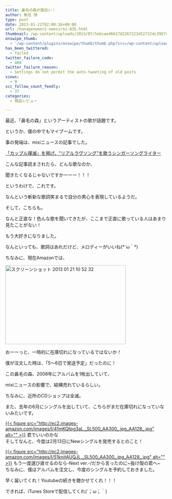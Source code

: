 ```yaml
---
title: 鼻毛の森が面白い！
author: 魚住 惇
type: post
date: 2013-01-21T02:00:26+00:00
url: /hanagenomori-omosiroi-835.html
thumbnail: /wp-content/uploads/2013/07/5ebcae46617d2267223d527324c3957c.png
onswipe_thumb:
  - '/wp-content/plugins/onswipe/thumb/thumb.php?src=/wp-content/uploads/2013/01/5ebcae46617d2267223d527324c3957c.png&amp;w=600&amp;h=800&amp;zc=1&amp;q=75&amp;f=0'
has_been_twittered:
  - failed
twitter_failure_code:
  - 400
twitter_failure_reason:
  - Settings do not permit the auto-tweeting of old posts
views:
  - 9
scc_follow_count_feedly:
  - 37
categories:
  - 商品レビュー

---
```

最近、「鼻毛の森」というアーティストの歌が話題です。

というか、僕の中でもマイブームです。</p> 

事の発端は、mixiニュースの記事でした。

[「カップル撲滅」を掲げ、“リアルラヴソング”を歌うシンガーソングライター][1]

<!--more-->

こんな記事読まされたら、どんな歌なのか、

聞きたくなるじゃないですかーーー！！！</p> 

というわけで、これです。

</p> 

なんという斬新な歌詞笑まるで自分の男心を表現しているようだ。</p> 

そして、こちらも。

</p> 

なんと正直な！色んな歌を聞いてきたが、ここまで正直に歌っている人はあまり見たことがない！

もう大好きになりました。</p> 

なんといっても、歌詞はあれだけど、メロディーがいいね(\*´ω｀\*)</p> 

ちなみに、現在Amazonでは、

<img decoding="async" loading="lazy" title="スクリーンショット 2013-01-21 10.52.32.png" src="/wp-content/uploads/2013/01/5ebcae46617d2267223d527324c3957c.png" alt="スクリーンショット 2013 01 21 10 52 32" width="376" height="246" border="0" /> 

おーーっと、一時的に在庫切れになっているではないか！

僕が注文した時は、「5〜6日で発送予定」だったのに！

この鼻毛の森、2008年にアルバムを1枚出していて、

mixiニュースの影響で、結構売れているらしい。

ちなみに、近所のCDショップは全滅。</p> 

また、去年の6月にシングルを出していて、こちらがまだ在庫切れになっていないみたいです。

<div style="float: left;">
  <a href="http://www.amazon.co.jp/exec/obidos/ASIN/B007P6RXMA/jn050191-22" target="_blank">{{< figure src="http://ec2.images-amazon.com/images/I/41mKQtpg3aL._SL500_AA300_.jpg_AA128_.jpg" alt="" >}}</a> 君でいいのかな
</div></p> </p> </p> </p> 

そしてなんと、今度は2月13日にNewシングルを発売するとのこと！

<div style="float: left;">
  <a href="http://www.amazon.co.jp/exec/obidos/ASIN/B00ADR5FF0/jn050191-22" target="_blank">{{< figure src="http://ec2.images-amazon.com/images/I/51knitAUQJL._SL500_AA300_.jpg_AA128_.jpg" alt="" >}}</a> もう一度選び直せるのなら-Next ver.-/だから言ったのに~抜け殻の君へ~
</div></p> </p> </p> </p> 

ちなみに、僕はアルバムを注文し、今度のシングルを予約しておきました。

早く届いてくれ！Youtubeの続きを聴かせてくれ！！！</p> 

できれば、iTunes Storeで配信してくれ(´；ω；｀)

 [1]: http://mixi.at/a1TOnzf